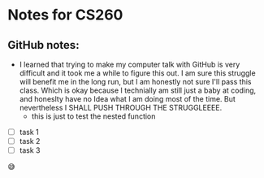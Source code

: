 # Notes for CS260

## GitHub notes:
* I learned that trying to make my computer talk with GitHub is very difficult and it took me a while to figure this out. I am sure this struggle will benefit me in the long run, but I am honestly not sure I'll pass this class. Which is okay because I technially am still just a baby at coding, and honeslty have no Idea what I am doing most of the time. But nevertheless I SHALL PUSH THROUGH THE STRUGGLEEEE.
  - this is just to test the nested function 

- [ ] task 1
- [ ] task 2
- [ ] task 3

:sweat_smile:
